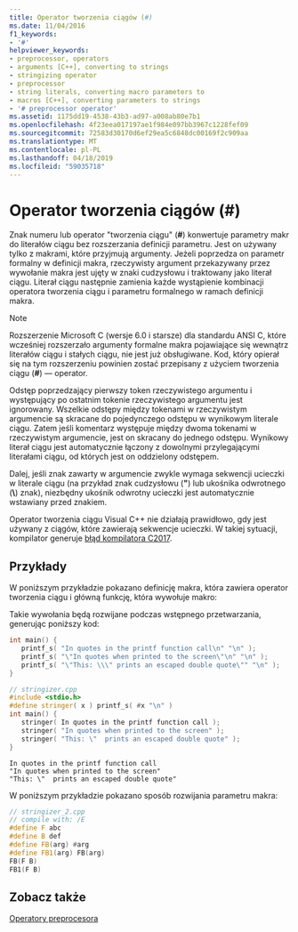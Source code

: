 ```yaml
---
title: Operator tworzenia ciągów (#)
ms.date: 11/04/2016
f1_keywords:
- '#'
helpviewer_keywords:
- preprocessor, operators
- arguments [C++], converting to strings
- stringizing operator
- preprocessor
- string literals, converting macro parameters to
- macros [C++], converting parameters to strings
- '# preprocessor operator'
ms.assetid: 1175dd19-4538-43b3-ad97-a008ab80e7b1
ms.openlocfilehash: 4f23eea017197ae1f984e097bb3967c1228fef09
ms.sourcegitcommit: 72583d30170d6ef29ea5c6848dc00169f2c909aa
ms.translationtype: MT
ms.contentlocale: pl-PL
ms.lasthandoff: 04/18/2019
ms.locfileid: "59035718"
---
```

# <a name="stringizing-operator-"></a>Operator tworzenia ciągów (#)

Znak numeru lub operator "tworzenia ciągu" (**#**) konwertuje parametry makr do literałów ciągu bez rozszerzania definicji parametru. Jest on używany tylko z makrami, które przyjmują argumenty. Jeżeli poprzedza on parametr formalny w definicji makra, rzeczywisty argument przekazywany przez wywołanie makra jest ujęty w znaki cudzysłowu i traktowany jako literał ciągu. Literał ciągu następnie zamienia każde wystąpienie kombinacji operatora tworzenia ciągu i parametru formalnego w ramach definicji makra.

> [!NOTE]
> Rozszerzenie Microsoft C (wersje 6.0 i starsze) dla standardu ANSI C, które wcześniej rozszerzało argumenty formalne makra pojawiające się wewnątrz literałów ciągu i stałych ciągu, nie jest już obsługiwane. Kod, który opierał się na tym rozszerzeniu powinien zostać przepisany z użyciem tworzenia ciągu (**#**) — operator.

Odstęp poprzedzający pierwszy token rzeczywistego argumentu i występujący po ostatnim tokenie rzeczywistego argumentu jest ignorowany. Wszelkie odstępy między tokenami w rzeczywistym argumencie są skracane do pojedynczego odstępu w wynikowym literale ciągu. Zatem jeśli komentarz występuje między dwoma tokenami w rzeczywistym argumencie, jest on skracany do jednego odstępu. Wynikowy literał ciągu jest automatycznie łączony z dowolnymi przylegającymi literałami ciągu, od których jest on oddzielony odstępem.

Dalej, jeśli znak zawarty w argumencie zwykle wymaga sekwencji ucieczki w literale ciągu (na przykład znak cudzysłowu (**"**) lub ukośnika odwrotnego (**\\**) znak), niezbędny ukośnik odwrotny ucieczki jest automatycznie wstawiany przed znakiem.

Operator tworzenia ciągu Visual C++ nie działają prawidłowo, gdy jest używany z ciągów, które zawierają sekwencje ucieczki. W takiej sytuacji, kompilator generuje [błąd kompilatora C2017](../error-messages/compiler-errors-1/compiler-error-c2017.md).

## <a name="examples"></a>Przykłady

W poniższym przykładzie pokazano definicję makra, która zawiera operator tworzenia ciągu i główną funkcję, która wywołuje makro:

Takie wywołania będą rozwijane podczas wstępnego przetwarzania, generując poniższy kod:

```cpp
int main() {
   printf_s( "In quotes in the printf function call\n" "\n" );
   printf_s( "\"In quotes when printed to the screen\"\n" "\n" );
   printf_s( "\"This: \\\" prints an escaped double quote\"" "\n" );
}
```

```cpp
// stringizer.cpp
#include <stdio.h>
#define stringer( x ) printf_s( #x "\n" )
int main() {
   stringer( In quotes in the printf function call );
   stringer( "In quotes when printed to the screen" );
   stringer( "This: \"  prints an escaped double quote" );
}
```

```Output
In quotes in the printf function call
"In quotes when printed to the screen"
"This: \"  prints an escaped double quote"
```

W poniższym przykładzie pokazano sposób rozwijania parametru makra:

```cpp
// stringizer_2.cpp
// compile with: /E
#define F abc
#define B def
#define FB(arg) #arg
#define FB1(arg) FB(arg)
FB(F B)
FB1(F B)
```

## <a name="see-also"></a>Zobacz także

[Operatory preprocesora](../preprocessor/preprocessor-operators.md)
